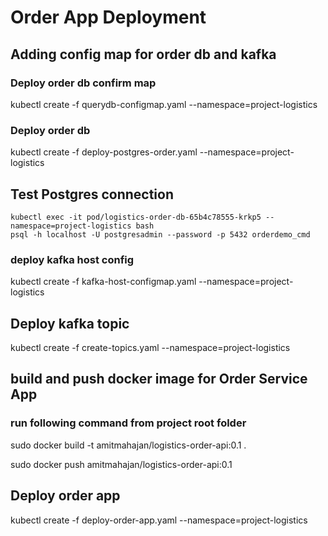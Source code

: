 # Order App Deployment

## Adding config map for order db and kafka

### Deploy order db confirm map

kubectl create -f querydb-configmap.yaml --namespace=project-logistics

### Deploy order db

kubectl create -f deploy-postgres-order.yaml --namespace=project-logistics

## Test Postgres connection

```
kubectl exec -it pod/logistics-order-db-65b4c78555-krkp5 --namespace=project-logistics bash
psql -h localhost -U postgresadmin --password -p 5432 orderdemo_cmd
```

### deploy kafka host config

kubectl create -f kafka-host-configmap.yaml --namespace=project-logistics

## Deploy kafka topic

kubectl create -f create-topics.yaml --namespace=project-logistics

## build and push docker image for Order Service App

### run following command from project root folder

sudo docker build -t amitmahajan/logistics-order-api:0.1 .

sudo docker push amitmahajan/logistics-order-api:0.1

## Deploy order app

kubectl create -f deploy-order-app.yaml --namespace=project-logistics
